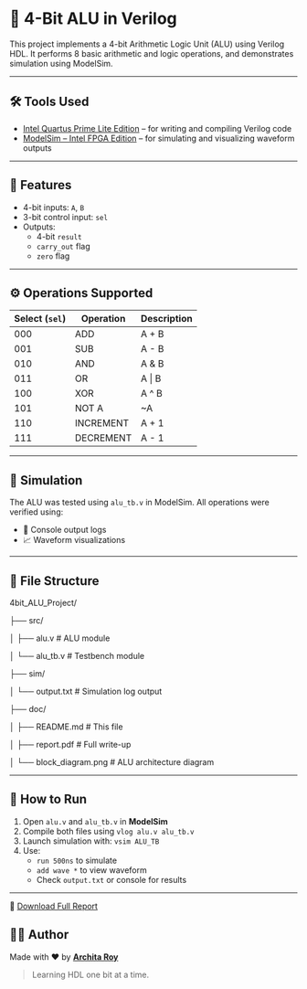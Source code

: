 # 🔢 4-Bit ALU in Verilog

This project implements a 4-bit Arithmetic Logic Unit (ALU) using Verilog HDL. It performs 8 basic arithmetic and logic operations, and demonstrates simulation using ModelSim.

---

## 🛠️ Tools Used

- [Intel Quartus Prime Lite Edition](https://www.intel.com/content/www/us/en/software-kit/748688/intel-quartus-prime-lite-edition-design-software.html) – for writing and compiling Verilog code
- [ModelSim – Intel FPGA Edition](https://fpgasoftware.intel.com) – for simulating and visualizing waveform outputs

---

## 🚀 Features

- 4-bit inputs: `A`, `B`
- 3-bit control input: `sel`
- Outputs:
  - 4-bit `result`
  - `carry_out` flag
  - `zero` flag

---

## ⚙️ Operations Supported

| Select (`sel`) | Operation     | Description      |
|----------------|---------------|------------------|
| 000            | ADD           | A + B            |
| 001            | SUB           | A - B            |
| 010            | AND           | A & B            |
| 011            | OR            | A \| B           |
| 100            | XOR           | A ^ B            |
| 101            | NOT A         | ~A               |
| 110            | INCREMENT     | A + 1            |
| 111            | DECREMENT     | A - 1            |

---

## 🧪 Simulation

The ALU was tested using `alu_tb.v` in ModelSim. All operations were verified using:
- 📜 Console output logs
- 📈 Waveform visualizations

---

## 📂 File Structure

4bit_ALU_Project/

├── src/

│ ├── alu.v # ALU module

│ └── alu_tb.v # Testbench module

├── sim/

│ └── output.txt # Simulation log output

├── doc/

│ ├── README.md # This file

│ ├── report.pdf # Full write-up 

│ └── block_diagram.png # ALU architecture diagram


---

## 📌 How to Run

1. Open `alu.v` and `alu_tb.v` in **ModelSim**
2. Compile both files using `vlog alu.v alu_tb.v`
3. Launch simulation with: `vsim ALU_TB`
4. Use:
   - `run 500ns` to simulate
   - `add wave *` to view waveform
   - Check `output.txt` or console for results

---

📄 [Download Full Report](4bit_ALU_Project/doc/report.pdf)

## 👩‍💻 Author

Made with ❤️ by [**Archita Roy**](https://github.com/archita-2005)  
> Learning HDL one bit at a time.
